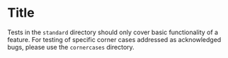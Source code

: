 # Title

Tests in the `standard` directory should only cover basic functionality of a feature. For testing of specific corner cases addressed as acknowledged bugs, please use the `cornercases` directory.
